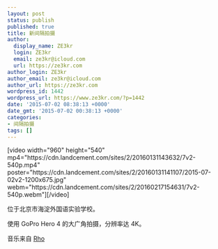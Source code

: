 ```yaml
---
layout: post
status: publish
published: true
title: 新间隔拍摄
author:
  display_name: ZE3kr
  login: ZE3kr
  email: ze3kr@icloud.com
  url: https://ze3kr.com
author_login: ZE3kr
author_email: ze3kr@icloud.com
author_url: https://ze3kr.com
wordpress_id: 1442
wordpress_url: https://www.ze3kr.com/?p=1442
date: '2015-07-02 08:38:13 +0000'
date_gmt: '2015-07-02 00:38:13 +0000'
categories:
- 间隔拍摄
tags: []
---
```

<p>[video width="960" height="540" mp4="https://cdn.landcement.com/sites/2/20160131143632/7v2-540p.mp4" poster="https://cdn.landcement.com/sites/2/20160131141107/2015-07-02v2-1200x675.jpg" webm="https://cdn.landcement.com/sites/2/20160217154631/7v2-540p.webm"][/video]</p>
<p>位于北京市海淀外国语实验学校。</p>
<p>使用 GoPro Hero 4 的大广角拍摄，分辨率达 4K。</p>
<p>音乐来自 <a href="http://freemusicarchive.org/music/Rho/Brace_For_Gravity/01-NS062-Your_Sunrise">Rho</a></p>

